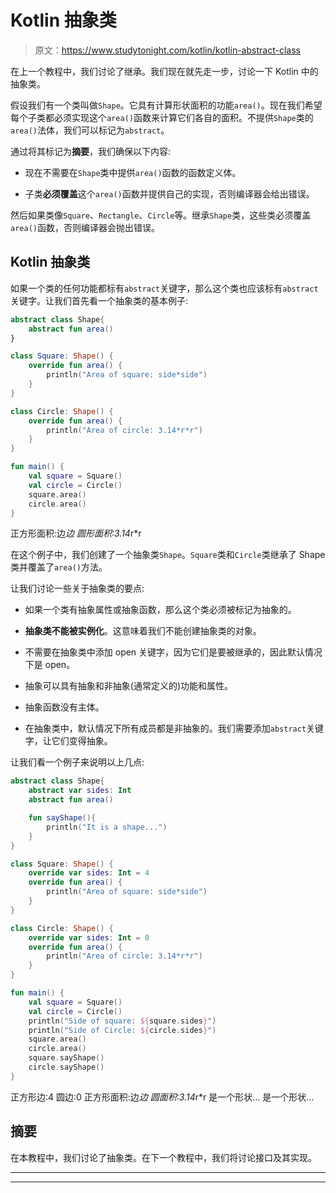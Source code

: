 # Kotlin 抽象类

> 原文：<https://www.studytonight.com/kotlin/kotlin-abstract-class>

在上一个教程中，我们讨论了继承。我们现在就先走一步，讨论一下 Kotlin 中的抽象类。

假设我们有一个类叫做`Shape`。它具有计算形状面积的功能`area()`。现在我们希望每个子类都必须实现这个`area()`函数来计算它们各自的面积。不提供`Shape`类的`area()`法体，我们可以标记为`abstract`。

通过将其标记为**摘要**，我们确保以下内容:

*   现在不需要在`Shape`类中提供`area()`函数的函数定义体。

*   子类**必须覆盖**这个`area()`函数并提供自己的实现，否则编译器会给出错误。

然后如果类像`Square`、`Rectangle`、`Circle`等。继承`Shape`类，这些类必须覆盖`area()`函数，否则编译器会抛出错误。

## Kotlin 抽象类

如果一个类的任何功能都标有`abstract`关键字，那么这个类也应该标有`abstract`关键字。让我们首先看一个抽象类的基本例子:

```kt
abstract class Shape{
    abstract fun area()
}

class Square: Shape() {
    override fun area() {
        println("Area of square: side*side")
    }
}

class Circle: Shape() {
    override fun area() {
        println("Area of circle: 3.14*r*r")
    }
}

fun main() {
    val square = Square()
    val circle = Circle()
    square.area()
    circle.area()
}
```

正方形面积:边*边
圆形面积:3.14*r*r

在这个例子中，我们创建了一个抽象类`Shape`。`Square`类和`Circle`类继承了 Shape 类并覆盖了`area()`方法。

让我们讨论一些关于抽象类的要点:

*   如果一个类有抽象属性或抽象函数，那么这个类必须被标记为抽象的。

*   **抽象类不能被实例化**。这意味着我们不能创建抽象类的对象。

*   不需要在抽象类中添加 open 关键字，因为它们是要被继承的，因此默认情况下是 open。

*   抽象可以具有抽象和非抽象(通常定义的)功能和属性。

*   抽象函数没有主体。

*   在抽象类中，默认情况下所有成员都是非抽象的。我们需要添加`abstract`关键字，让它们变得抽象。

让我们看一个例子来说明以上几点:

```kt
abstract class Shape{
    abstract var sides: Int
    abstract fun area()

    fun sayShape(){
        println("It is a shape...")
    }
}

class Square: Shape() {
    override var sides: Int = 4
    override fun area() {
        println("Area of square: side*side")
    }
}

class Circle: Shape() {
    override var sides: Int = 0
    override fun area() {
        println("Area of circle: 3.14*r*r")
    }
}

fun main() {
    val square = Square()
    val circle = Circle()
    println("Side of square: ${square.sides}")
    println("Side of Circle: ${circle.sides}")
    square.area()
    circle.area()
    square.sayShape()
    circle.sayShape()
}
```

正方形边:4
圆边:0
正方形面积:边*边
圆面积:3.14*r*r
是一个形状...
是一个形状...

## 摘要

在本教程中，我们讨论了抽象类。在下一个教程中，我们将讨论接口及其实现。

* * *

* * *